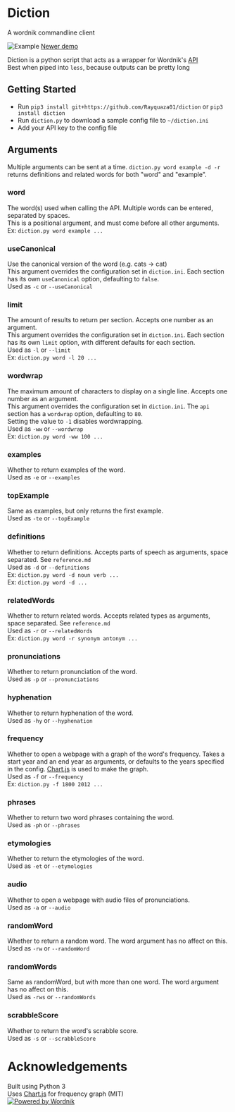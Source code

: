 # Diction
A wordnik commandline client

![Example](https://i.imgur.com/1tx0CbB.gif)
[Newer demo](https://youtu.be/M2ijjshGiXc)

Diction is a python script that acts as a wrapper for Wordnik's [API](https://developer.wordnik.com)  
Best when piped into `less`, because outputs can be pretty long

## Getting Started
 * Run `pip3 install git+https://github.com/Rayquaza01/diction` or `pip3 install diction`
 * Run `diction.py` to download a sample config file to `~/diction.ini`
 * Add your API key to the config file

## Arguments
Multiple arguments can be sent at a time. `diction.py word example -d -r` returns definitions and related words for both "word" and "example".

### word
The word(s) used when calling the API. Multiple words can be entered, separated by spaces.  
This is a positional argument, and must come before all other arguments.  
Ex: `diction.py word example ...`

### useCanonical
Use the canonical version of the word (e.g. cats -> cat)  
This argument overrides the configuration set in `diction.ini`. Each section has its own `useCanonical` option, defaulting to `false`.  
Used as `-c` or `--useCanonical`

### limit
The amount of results to return per section. Accepts one number as an argument.  
This argument overrides the configuration set in `diction.ini`. Each section has its own `limit` option, with different defaults for each section.  
Used as `-l` or `--limit`  
Ex: `diction.py word -l 20 ...`

### wordwrap
The maximum amount of characters to display on a single line. Accepts one number as an argument.  
This argument overrides the configuration set in `diction.ini`. The `api` section has a `wordwrap` option, defaulting to `80`.  
Setting the value to `-1` disables wordwrapping.  
Used as `-ww` or `--wordwrap`  
Ex: `diction.py word -ww 100 ...`

### examples
Whether to return examples of the word.  
Used as `-e` or `--examples`

### topExample
Same as examples, but only returns the first example.  
Used as `-te` or `--topExample`

### definitions
Whether to return definitions. Accepts parts of speech as arguments, space separated. See `reference.md`  
Used as `-d` or `--definitions`  
Ex: `diction.py word -d noun verb ...`  
Ex: `diction.py word -d ...`

### relatedWords
Whether to return related words. Accepts related types as arguments, space separated. See `reference.md`  
Used as `-r` or `--relatedWords`  
Ex: `diction.py word -r synonym antonym ...`

### pronunciations
Whether to return pronunciation of the word.  
Used as `-p` or `--pronunciations`

### hyphenation
Whether to return hyphenation of the word.  
Used as `-hy` or `--hyphenation`

### frequency
Whether to open a webpage with a graph of the word's frequency. Takes a start year and an end year as arguments, or defaults to the years specified in the config.  [Chart.js](https://www.chartjs.org) is used to make the graph.  
Used as `-f` or `--frequency`  
Ex: `diction.py -f 1800 2012 ...`

### phrases
Whether to return two word phrases containing the word.  
Used as `-ph` or `--phrases`

### etymologies
Whether to return the etymologies of the word.  
Used as `-et` or `--etymologies`

### audio
Whether to open a webpage with audio files of pronunciations.  
Used as `-a` or `--audio`

### randomWord
Whether to return a random word. The word argument has no affect on this.
Used as `-rw` or `--randomWord`

### randomWords
Same as randomWord, but with more than one word. The word argument has no affect on this.  
Used as `-rws` or `--randomWords`

### scrabbleScore
Whether to return the word's scrabble score.  
Used as `-s` or `--scrabbleScore`

# Acknowledgements
Built using Python 3  
Uses [Chart.js](https://www.chartjs.org) for frequency graph (MIT)  
[![Powered by Wordnik](https://www.wordnik.com/img/wordnik_badge_a1.png)](https://wordnik.com)
